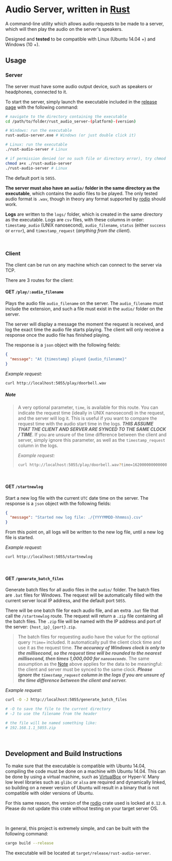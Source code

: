 # Audio Server, written in [Rust](https://www.rust-lang.org/)
A command-line utility which allows audio requests to be made to a server, which will then play the audio on the server's speakers.

Designed and **tested** to be compatible with Linux (Ubuntu 14.04 +) and Windows (10 +).

## Usage
### Server
The server must have some audio output device, such as speakers or headphones, connected to it.

To start the server, simply launch the executable included in the [release page](https://github.com/codynhanpham/rust_audio_server/releases) with the following command:
```bash
# navigate to the directory containing the executable
cd /path/to/folder/rust_audio_server-(platform)-(version)

# Windows: run the executable
rust-audio-server.exe # Windows (or just double click it)

# Linux: run the executable
./rust-audio-server # Linux

# if permission denied (or no such file or directory error), try chmod a+x first
chmod a+x ./rust-audio-server
./rust-audio-server # Linux
```

The default port is `5055`.

**The server must also have an `audio/` folder in the same directory as the executable**, which contains the audio files to be played. The only tested audio format is `.wav`, though in theory any format supported by [rodio](https://docs.rs/rodio/0.12.0/rodio/index.html) should work.

**Logs** are written to the `logs/` folder, which is created in the same directory as the executable. Logs are `csv` files, with these columns in order: `timestamp_audio` (UNIX nanosecond), `audio_filename`, `status` (either `success` or `error`), and `timestamp_request` (*anything from the client*).

</br>

### Client
The client can be run on any machine which can connect to the server via TCP.

There are 3 routes for the client:
#### GET `/play/:audio_filename`
Plays the audio file `audio_filename` on the server. The `audio_filename` must include the extension, and such a file must exist in the `audio/` folder on the server.

The server will display a message the moment the request is received, and log the exact time the audio file starts playing. The client will only receive a response once the audio file has finished playing.

The response is a `json` object with the following fields:
```json
{
  "message": "At {timestamp} played {audio_filename}"
}
```

*Example request:*
```bash
curl http://localhost:5055/play/doorbell.wav
```

##### Note

> A very optional parameter, `time`, is available for this route. You can indicate the request time (ideally in UNIX nanosecond) in the request, and the server will log it. This is useful if you want to compare the request time with the audio start time in the logs. ***THIS ASSUME THAT THE CLIENT AND SERVER ARE SYNCED TO THE SAME CLOCK / TIME***. If you are unsure of the time difference between the client and server, simply ignore this parameter, as well as the `timestamp_request` column in the logs.
>
> *Example request:*
> ```bash
> curl http://localhost:5055/play/doorbell.wav?time=1620000000000000000
> ```

</br>

#### GET `/startnewlog`
Start a new log file with the current `UTC` date time on the server. The response is a `json` object with the following fields:
```json
{
  "message": "Started new log file: ./{YYYYMMDD-hhmmss}.csv"
}
```

From this point on, all logs will be written to the new log file, until a new log file is started.

*Example request:*
```bash
curl http://localhost:5055/startnewlog
```

</br>

#### GET `/generate_batch_files`
Generate batch files for all audio files in the `audio/` folder. The batch files are `.bat` files for Windows. The request will be automatically filled with the current server local IP address, and the default port `5055`.

There will be one batch file for each audio file, and an extra `.bat` file that call the `/startnewlog` route. The request will return a `.zip` file containing all the batch files. The `.zip` file will be named with the IP address and port of the server: `{host_ip}_{port}.zip`.

> The batch files for requesting audio have the value for the optional query `?time=` included. It automatically pull the client clock time and use it as the request time. ***The accuracy of Windows clock is only to the millisecond, so the request time will be rounded to the nearest millisecond, then times 1,000,000 for `nanoseconds`***. The same assumption as the [Note](#note) above applies for the data to be meaningful: the client and server must be synced to the same clock. ***Please ignore the `timestamp_request` column in the logs if you are unsure of the time difference between the client and server.***

*Example request:*
```bash
curl -O -J http://localhost:5055/generate_batch_files

# -O to save the file to the current directory
# -J to use the filename from the header

# the file will be named something like:
# 192.168.1.1_5055.zip
```

</br>

## Development and Build Instructions
To make sure that the executable is compatible with Ubuntu 14.04, compiling the code must be done on a machine with Ubuntu 14.04. This can be done by using a virtual machine, such as [VirtualBox](https://www.virtualbox.org/) or Hyper-V. Many low level libraries such as `glibc` or `alsa` are required and dynamically linked, so building on a newer version of Ubuntu will result in a binary that is not compatible with older versions of Ubuntu.

For this same reason, the version of the [rodio](https://docs.rs/rodio/0.12.0/rodio/index.html) crate used is locked at `0.12.0`. Please do not update this crate without testing on your target server OS.

</br>

In general, this project is extremely simple, and can be built with the following command:
```bash
cargo build --release
```

The executable will be located at `target/release/rust-audio-server`.
